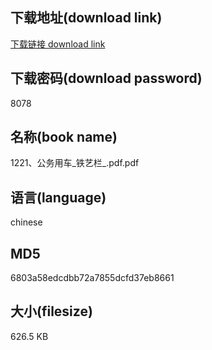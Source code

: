 ## 下载地址(download link)
[下载链接 download link](https://voluble-croquembouche-d321dc.netlify.app/?s=1221%E3%80%81%E5%85%AC%E5%8A%A1%E7%94%A8%E8%BD%A6_%E9%93%81%E8%89%BA%E6%A0%8F_.pdf)

## 下载密码(download password)
8078

## 名称(book name)
1221、公务用车_铁艺栏_.pdf.pdf

## 语言(language)
chinese

## MD5
6803a58edcdbb72a7855dcfd37eb8661

## 大小(filesize)
626.5 KB
